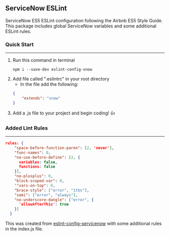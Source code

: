 ## ServiceNow ESLint
ServiceNow ES5 ESLint configuration following the Airbnb ES5 Style Guide. This package includes global ServiceNow variables and some additional ESLint rules.
### Quick Start
---
1. Run this command in terminal
    ```
    npm i --save-dev eslint-config-snow
    ```
2. Add file called ".eslintrc" in your root directory
    * In the file add the following:
    ```json
    {
        "extends": "snow"
    }
    ```
3. Add a .js file to your project and begin coding! 👍

### Added Lint Rules
---
```json
rules: {
    "space-before-function-paren": [2, 'never'],
    "func-names": 0,
    "no-use-before-define": [2, {
      variables: false,
      functions: false
    }],
    "no-plusplus": 0,
    "block-scoped-var": 0,
    '"vars-on-top": 0,
    "brace-style": ["error", "1tbs"],
    "semi": ["error", "always"],
    "no-underscore-dangle": ["error", {
      'allowAfterThis': true
    }]
  }
```

This was created from [eslint-config-servicenow](https://www.npmjs.com/package/eslint-config-servicenow) with some additional rules in the index.js file. 